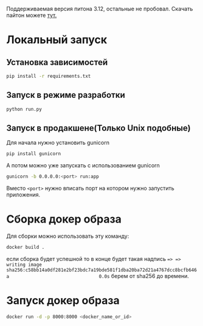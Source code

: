 Поддерживаемая версия питона 3.12, остальные не пробовал. Скачать пайтон можете <a href="https://www.python.org/downloads/release/python-3128/">тут.</a>

# Локальный запуск
## Установка зависимостей

```bash
pip install -r requirements.txt
```
## Запуск в режиме разработки
```bash
python run.py
```
## Запуск в продакшене(Только Unix подобные)
Для начала нужно установить gunicorn
```bash
pip install gunicorn
```
А потом можно уже запускать с использованием gunicorn
```bash
gunicorn -b 0.0.0.0:<port> run:app
```
Вместо `<port>` нужно вписать порт на котором нужно запустить приложения.

# Сборка докер образа
Для сборки можно использовать эту команду:
```bash
docker build .
```
если сборка будет успешной то в конце будет такая надпись `=> => writing image sha256:c58bb14a0df281e2bf23bdc7a19bde581f1dba20ba72d21a4767dcc8bcfb646a                                 0.0s` берем от sha256 до времени.
# Запуск докер образа
```bash
docker run -d -p 8000:8000 <docker_name_or_id>
```